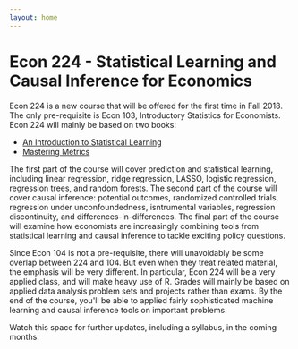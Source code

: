 ```yaml
---
layout: home 
---
```

# Econ 224 - Statistical Learning and Causal Inference for Economics

Econ 224 is a new course that will be offered for the first time in Fall 2018.
The only pre-requisite is Econ 103, Introductory Statistics for Economists.
Econ 224 will mainly be based on two books:
  - [An Introduction to Statistical Learning](http://www-bcf.usc.edu/~gareth/ISL/)
  - [Mastering Metrics](http://masteringmetrics.com/)

The first part of the course will cover prediction and statistical learning, including linear regression, ridge regression, LASSO, logistic regression, regression trees, and random forests.
The second part of the course will cover causal inference: potential outcomes, randomized controlled trials, regression under unconfoundedness, isntrumental variables, regression discontinuity, and differences-in-differences.
The final part of the course will examine how economists are increasingly combining tools from statistical learning and causal inference to tackle exciting policy questions.

Since Econ 104 is not a pre-requisite, there will unavoidably be some overlap between 224 and 104.
But even when they treat related material, the emphasis will be very different.
In particular, Econ 224 will be a very applied class, and will make heavy use of R.
Grades will mainly be based on applied data analysis problem sets and projects rather than exams. 
By the end of the course, you'll be able to applied fairly sophisticated machine learning and causal inference tools on important problems. 

Watch this space for further updates, including a syllabus, in the coming months.

 


 

